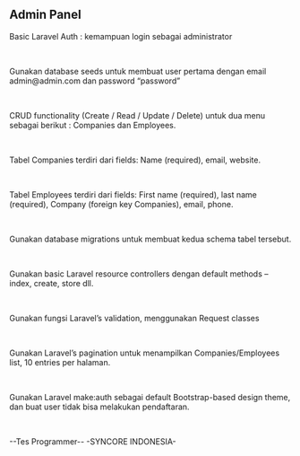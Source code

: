 ## Admin Panel

<p>Basic Laravel Auth : kemampuan login sebagai administrator</p></br>
<p>Gunakan database seeds untuk membuat user pertama dengan email admin@admin.com dan password “password”</p></br>
<p>CRUD functionality (Create / Read / Update / Delete) untuk dua menu sebagai berikut : Companies dan  Employees.</p></br>
<p>Tabel Companies terdiri dari fields: Name (required), email, website.</p></br>
<p>Tabel Employees terdiri dari fields: First name (required), last name (required), Company (foreign key Companies), email, phone.</p></br>
<p>Gunakan database migrations untuk membuat kedua schema tabel tersebut.</p></br>
<p>Gunakan basic Laravel resource controllers dengan default methods – index, create, store dll.</p></br>
<p>Gunakan fungsi Laravel’s validation, menggunakan Request classes</p></br>
<p>Gunakan Laravel’s pagination untuk menampilkan Companies/Employees list, 10 entries per halaman.</p></br>
<p>Gunakan Laravel make:auth sebagai default Bootstrap-based design theme, dan buat user tidak bisa melakukan pendaftaran.</p></br>


--Tes Programmer-- 
-SYNCORE INDONESIA-

